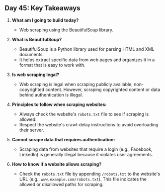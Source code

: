 ## Day 45: Key Takeaways

1. **What am I going to build today?**  
   - Web scraping using the BeautifulSoup library.

2. **What is BeautifulSoup?**  
   - BeautifulSoup is a Python library used for parsing HTML and XML documents.  
   - It helps extract specific data from web pages and organizes it in a format that is easy to work with.

3. **Is web scraping legal?**  
   - Web scraping is legal when scraping publicly available, non-copyrighted content. However, scraping copyrighted content or data behind authentication is illegal.

4. **Principles to follow when scraping websites:**  
   - Always check the website's `robots.txt` file to see if scraping is allowed.  
   - Respect the website's crawl-delay instructions to avoid overloading their server.

5. **Cannot scrape data that requires authentication:**  
   - Scraping data from websites that require a login (e.g., Facebook, LinkedIn) is generally illegal because it violates user agreements.

6. **How to know if a website allows scraping?**  
   - Check the `robots.txt` file by appending `/robots.txt` to the website's URL (e.g., `www.example.com/robots.txt`). This file indicates the allowed or disallowed paths for scraping.